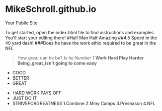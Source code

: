 MikeSchroll.github.io
=====================

Your Public Site

To get started, open the index.html file to find instructions and examples. You'll start your editing there!
#Half Man Half Amazing 
##4.5 Speed in the 40 yard dash! 
###Does he have the work ethic required to be great in the NFL
> How great can he be?
*Is he Number 1*
**Work Hard Play Harder**
**Being_great_isn't going to come easy**
 * GOOD
 * BETTER 
 * GREAT
 - HARD WORK PAYS OFF
 - JUST DO IT
 - STRIVEFORGREATNESS
1.Combine
2.Miny Camps
3.Preseason
4.NFL
